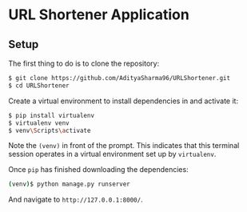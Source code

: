 # URL Shortener Application

## Setup

The first thing to do is to clone the repository:

```sh
$ git clone https://github.com/AdityaSharma96/URLShortener.git
$ cd URLShortener
```

Create a virtual environment to install dependencies in and activate it:

```sh
$ pip install virtualenv
$ virtualenv venv
$ venv\Scripts\activate
```

Note the `(venv)` in front of the prompt. This indicates that this terminal
session operates in a virtual environment set up by `virtualenv`.

Once `pip` has finished downloading the dependencies:
```sh
(venv)$ python manage.py runserver
```
And navigate to `http://127.0.0.1:8000/`.
